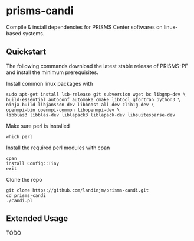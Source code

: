 # prisms-candi
Compile &amp; install dependencies for PRISMS Center softwares on linux-based systems.

## Quickstart
The following commands download the latest stable release of PRISMS-PF and install the minimum prerequisites.

Install common linux packages with
```
sudo apt-get install lsb-release git subversion wget bc libgmp-dev \
build-essential autoconf automake cmake libtool gfortran python3 \
ninja-build libjansson-dev libboost-all-dev zlib1g-dev \
openmpi-bin openmpi-common libopenmpi-dev \
libblas3 libblas-dev liblapack3 liblapack-dev libsuitesparse-dev
```
Make sure perl is installed
```
which perl
```
Install the required perl modules with cpan
```
cpan
install Config::Tiny
exit
```
Clone the repo
```
git clone https://github.com/landinjm/prisms-candi.git
cd prisms-candi
./candi.pl
```

## Extended Usage
TODO
